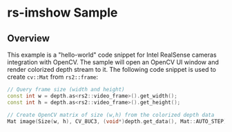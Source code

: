 # rs-imshow Sample

## Overview
This example is a "hello-world" code snippet for Intel RealSense cameras integration with OpenCV. The sample will open an OpenCV UI window and render colorized depth stream to it. 
The following code snippet is used to create `cv::Mat` from `rs2::frame`:
```cpp
// Query frame size (width and height)
const int w = depth.as<rs2::video_frame>().get_width();
const int h = depth.as<rs2::video_frame>().get_height();

// Create OpenCV matrix of size (w,h) from the colorized depth data
Mat image(Size(w, h), CV_8UC3, (void*)depth.get_data(), Mat::AUTO_STEP);
``` 
